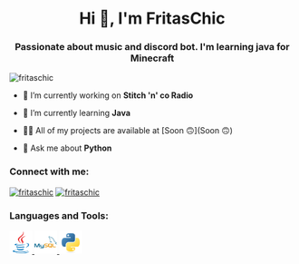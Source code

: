 <h1 align="center">Hi 👋, I'm FritasChic</h1>
<h3 align="center">Passionate about music and discord bot. I'm learning java for Minecraft</h3>

<p align="left"> <img src="https://komarev.com/ghpvc/?username=fritaschic&label=Profile%20views&color=0e75b6&style=flat" alt="fritaschic" /> </p>

- 🔭 I’m currently working on **Stitch 'n' co Radio**

- 🌱 I’m currently learning **Java**

- 👨‍💻 All of my projects are available at [Soon 🙃](Soon 🙃)

- 💬 Ask me about **Python**

<h3 align="left">Connect with me:</h3>
<p align="left">
<a href="https://twitter.com/fritaschic" target="blank"><img align="center" src="https://raw.githubusercontent.com/rahuldkjain/github-profile-readme-generator/master/src/images/icons/Social/twitter.svg" alt="fritaschic" height="30" width="40" /></a>
<a href="https://www.youtube.com/c/fritaschic" target="blank"><img align="center" src="https://raw.githubusercontent.com/rahuldkjain/github-profile-readme-generator/master/src/images/icons/Social/youtube.svg" alt="fritaschic" height="30" width="40" /></a>
</p>

<h3 align="left">Languages and Tools:</h3>
<p align="left"> <a href="https://www.java.com" target="_blank" rel="noreferrer"> <img src="https://raw.githubusercontent.com/devicons/devicon/master/icons/java/java-original.svg" alt="java" width="40" height="40"/> </a> <a href="https://www.mysql.com/" target="_blank" rel="noreferrer"> <img src="https://raw.githubusercontent.com/devicons/devicon/master/icons/mysql/mysql-original-wordmark.svg" alt="mysql" width="40" height="40"/> </a> <a href="https://www.python.org" target="_blank" rel="noreferrer"> <img src="https://raw.githubusercontent.com/devicons/devicon/master/icons/python/python-original.svg" alt="python" width="40" height="40"/> </a> </p>
